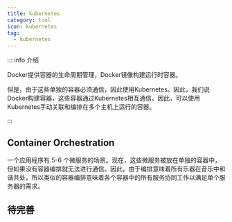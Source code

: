 ```yaml
---
title: kubernetes
category: tool
icon: kubernetes
tag:
  - kubernetes
---
```


::: info 介绍

Docker提供容器的生命周期管理，Docker镜像构建运行时容器。

但是，由于这些单独的容器必须通信，因此使用Kubernetes。因此，我们说Docker构建容器，这些容器通过Kubernetes相互通信。因此，可以使用Kubernetes手动关联和编排在多个主机上运行的容器。

:::

## Container Orchestration

一个应用程序有 5-6 个微服务的场景。现在，这些微服务被放在单独的容器中，但如果没有容器编排就无法进行通信。因此，由于编排意味着所有乐器在音乐中和谐共处，所以类似的容器编排意味着各个容器中的所有服务协同工作以满足单个服务器的需求。

## 待完善
